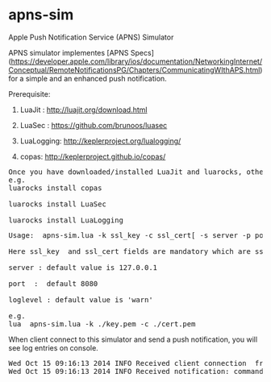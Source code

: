 apns-sim
========

Apple Push Notification Service (APNS) Simulator

APNS simulator implementes [APNS Specs] (https://developer.apple.com/library/ios/documentation/NetworkingInternet/Conceptual/RemoteNotificationsPG/Chapters/CommunicatingWIthAPS.html)   for a simple and an enhanced push notification.

Prerequisite:

1.  LuaJit : http://luajit.org/download.html

2.  LuaSec : https://github.com/brunoos/luasec 

3.  LuaLogging: http://keplerproject.org/lualogging/

4.  copas:  http://keplerproject.github.io/copas/


<pre>
Once you have downloaded/installed LuaJit and luarocks, other dependencies can be installed using luarocks
e.g.
luarocks install copas

luarocks install LuaSec

luarocks install LuaLogging
</pre>


<pre>
Usage:  apns-sim.lua -k ssl_key -c ssl_cert[ -s server -p port -l loglevel ]

Here ssl_key  and ssl_cert fields are mandatory which are ssl key and certificate required to initiate ssl connection

server : default value is 127.0.0.1

port  :  default 8080

loglevel : default value is 'warn'

e.g.
lua  apns-sim.lua -k ./key.pem -c ./cert.pem
</pre>
When client connect to this simulator and send a push notification, you will see log entries on console.

<pre>
Wed Oct 15 09:16:13 2014 INFO Received client connection  from '127.0.0.1:53444':
Wed Oct 15 09:16:13 2014 INFO Received notification: command=1; id=21; expiry=1413382573; token=adf3b210e7adf35f540f45b2697760d9d41081569dc4509ee98bb4d4c92a72ae; payload={"aps":{"alert":{"body":"Hello World"}}}
</pre>



 



